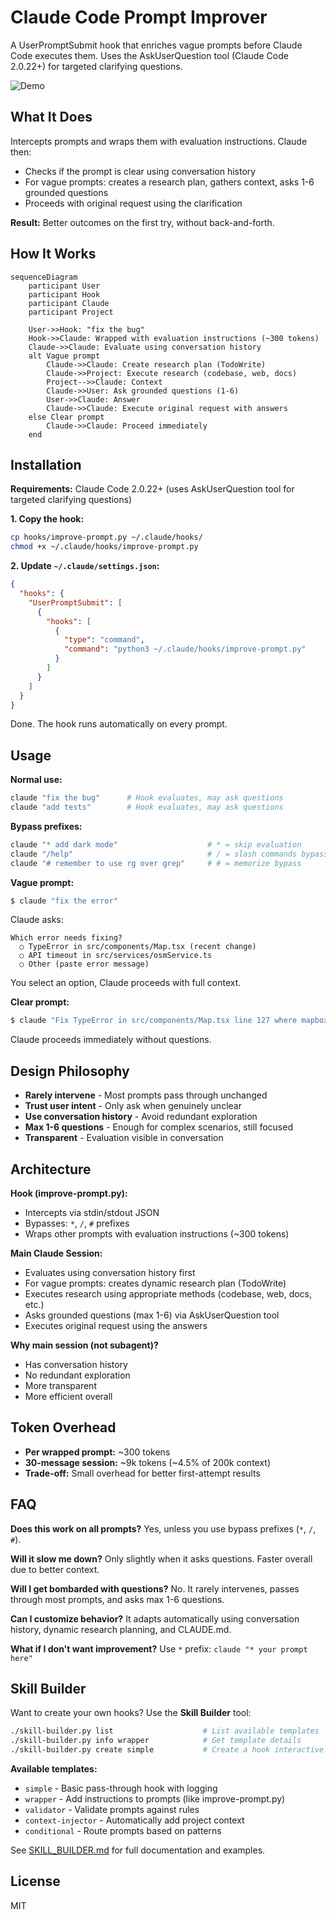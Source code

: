 # Claude Code Prompt Improver

A UserPromptSubmit hook that enriches vague prompts before Claude Code executes them. Uses the AskUserQuestion tool (Claude Code 2.0.22+) for targeted clarifying questions.

![Demo](assets/demo.gif)

## What It Does

Intercepts prompts and wraps them with evaluation instructions. Claude then:
- Checks if the prompt is clear using conversation history
- For vague prompts: creates a research plan, gathers context, asks 1-6 grounded questions
- Proceeds with original request using the clarification

**Result:** Better outcomes on the first try, without back-and-forth.

## How It Works

```mermaid
sequenceDiagram
    participant User
    participant Hook
    participant Claude
    participant Project

    User->>Hook: "fix the bug"
    Hook->>Claude: Wrapped with evaluation instructions (~300 tokens)
    Claude->>Claude: Evaluate using conversation history
    alt Vague prompt
        Claude->>Claude: Create research plan (TodoWrite)
        Claude->>Project: Execute research (codebase, web, docs)
        Project-->>Claude: Context
        Claude->>User: Ask grounded questions (1-6)
        User->>Claude: Answer
        Claude->>Claude: Execute original request with answers
    else Clear prompt
        Claude->>Claude: Proceed immediately
    end
```

## Installation

**Requirements:** Claude Code 2.0.22+ (uses AskUserQuestion tool for targeted clarifying questions)

**1. Copy the hook:**
```bash
cp hooks/improve-prompt.py ~/.claude/hooks/
chmod +x ~/.claude/hooks/improve-prompt.py
```

**2. Update `~/.claude/settings.json`:**
```json
{
  "hooks": {
    "UserPromptSubmit": [
      {
        "hooks": [
          {
            "type": "command",
            "command": "python3 ~/.claude/hooks/improve-prompt.py"
          }
        ]
      }
    ]
  }
}
```

Done. The hook runs automatically on every prompt.

## Usage

**Normal use:**
```bash
claude "fix the bug"      # Hook evaluates, may ask questions
claude "add tests"        # Hook evaluates, may ask questions
```

**Bypass prefixes:**
```bash
claude "* add dark mode"                    # * = skip evaluation
claude "/help"                              # / = slash commands bypass
claude "# remember to use rg over grep"     # # = memorize bypass
```

**Vague prompt:**
```bash
$ claude "fix the error"
```

Claude asks:
```
Which error needs fixing?
  ○ TypeError in src/components/Map.tsx (recent change)
  ○ API timeout in src/services/osmService.ts
  ○ Other (paste error message)
```

You select an option, Claude proceeds with full context.

**Clear prompt:**
```bash
$ claude "Fix TypeError in src/components/Map.tsx line 127 where mapboxgl.Map constructor is missing container option"
```

Claude proceeds immediately without questions.

## Design Philosophy

- **Rarely intervene** - Most prompts pass through unchanged
- **Trust user intent** - Only ask when genuinely unclear
- **Use conversation history** - Avoid redundant exploration
- **Max 1-6 questions** - Enough for complex scenarios, still focused
- **Transparent** - Evaluation visible in conversation

## Architecture

**Hook (improve-prompt.py):**
- Intercepts via stdin/stdout JSON
- Bypasses: `*`, `/`, `#` prefixes
- Wraps other prompts with evaluation instructions (~300 tokens)

**Main Claude Session:**
- Evaluates using conversation history first
- For vague prompts: creates dynamic research plan (TodoWrite)
- Executes research using appropriate methods (codebase, web, docs, etc.)
- Asks grounded questions (max 1-6) via AskUserQuestion tool
- Executes original request using the answers

**Why main session (not subagent)?**
- Has conversation history
- No redundant exploration
- More transparent
- More efficient overall

## Token Overhead

- **Per wrapped prompt:** ~300 tokens
- **30-message session:** ~9k tokens (~4.5% of 200k context)
- **Trade-off:** Small overhead for better first-attempt results

## FAQ

**Does this work on all prompts?**
Yes, unless you use bypass prefixes (`*`, `/`, `#`).

**Will it slow me down?**
Only slightly when it asks questions. Faster overall due to better context.

**Will I get bombarded with questions?**
No. It rarely intervenes, passes through most prompts, and asks max 1-6 questions.

**Can I customize behavior?**
It adapts automatically using conversation history, dynamic research planning, and CLAUDE.md.

**What if I don't want improvement?**
Use `*` prefix: `claude "* your prompt here"`

## Skill Builder

Want to create your own hooks? Use the **Skill Builder** tool:

```bash
./skill-builder.py list                    # List available templates
./skill-builder.py info wrapper            # Get template details
./skill-builder.py create simple           # Create a hook interactively
```

**Available templates:**
- `simple` - Basic pass-through hook with logging
- `wrapper` - Add instructions to prompts (like improve-prompt.py)
- `validator` - Validate prompts against rules
- `context-injector` - Automatically add project context
- `conditional` - Route prompts based on patterns

See [SKILL_BUILDER.md](SKILL_BUILDER.md) for full documentation and examples.

## License

MIT
